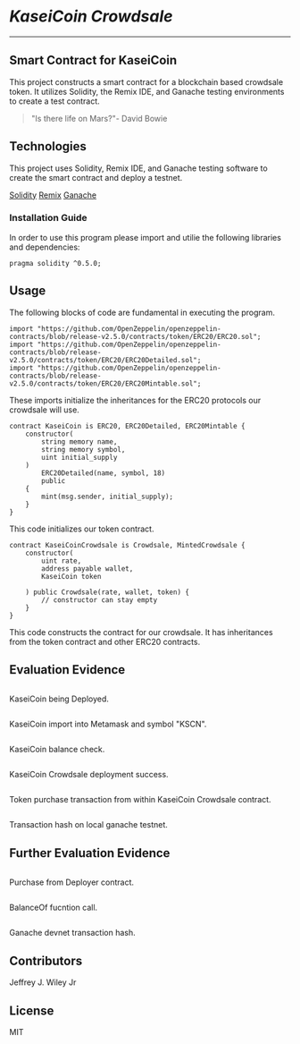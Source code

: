 # *KaseiCoin Crowdsale*
---
## Smart Contract for KaseiCoin
This project constructs a smart contract for a blockchain based crowdsale token. It utilizes Solidity, the Remix IDE, and Ganache testing environments to create a test contract. 

>"Is there life on Mars?"- David Bowie

## Technologies

This project uses Solidity, Remix IDE, and Ganache testing software to create the smart contract and deploy a testnet. 

[Solidity](https://github.com/ethereum/solidity)
[Remix](https://remix.ethereum.org/)
[Ganache](https://github.com/trufflesuite/ganache)

### Installation Guide

In order to use this program please import and utilie the following libraries and dependencies: 

```pragma solidity ^0.5.0;```

## Usage
The following blocks of code are fundamental in executing the program. 

```solidity 
import "https://github.com/OpenZeppelin/openzeppelin-contracts/blob/release-v2.5.0/contracts/token/ERC20/ERC20.sol";
import "https://github.com/OpenZeppelin/openzeppelin-contracts/blob/release-v2.5.0/contracts/token/ERC20/ERC20Detailed.sol";
import "https://github.com/OpenZeppelin/openzeppelin-contracts/blob/release-v2.5.0/contracts/token/ERC20/ERC20Mintable.sol";
```
These imports initialize the inheritances for the ERC20 protocols our crowdsale will use. 

```solidity
contract KaseiCoin is ERC20, ERC20Detailed, ERC20Mintable {
    constructor(
        string memory name,
        string memory symbol,
        uint initial_supply
    )
        ERC20Detailed(name, symbol, 18)
        public
    {
        mint(msg.sender, initial_supply);
    }
}
```
This code initializes our token contract. 

```solidity
contract KaseiCoinCrowdsale is Crowdsale, MintedCrowdsale { 
    constructor(
        uint rate,
        address payable wallet,
        KaseiCoin token

    ) public Crowdsale(rate, wallet, token) {
        // constructor can stay empty
    }
}
```
This code constructs the contract for our crowdsale. It has inheritances from the token contract and other ERC20 contracts. 

## Evaluation Evidence

![<alt text>](https://i.postimg.cc/VvmbtBtK/Screen-Shot-2022-09-10-at-12-23-24-PM.png)

KaseiCoin being Deployed.


![<alt text>](https://i.postimg.cc/gcg04Wbz/Screen-Shot-2022-09-10-at-1-15-02-PM.png)

KaseiCoin import into Metamask and symbol "KSCN".

![<alt text>](https://i.postimg.cc/251JpnV9/Screen-Shot-2022-09-10-at-12-24-12-PM.png)

KaseiCoin balance check. 

![<alt text>](https://i.postimg.cc/ncMqG25W/Screen-Shot-2022-09-10-at-12-38-44-PM.png)

KaseiCoin Crowdsale deployment success. 

![<alt text>](https://i.postimg.cc/L6h0gzV9/Screen-Shot-2022-09-10-at-1-00-10-PM.png)

Token purchase transaction from within KaseiCoin Crowdsale contract. 

![<alt text>](https://i.postimg.cc/4x6vYdj4/Screen-Shot-2022-09-10-at-12-59-22-PM.png)

Transaction hash on local ganache testnet. 

## Further Evaluation Evidence


![<alt text>](https://i.postimg.cc/L4jjJ1s0/Screen-Shot-2022-09-13-at-6-26-41-PM.png)

Purchase from Deployer contract. 

![<alt text>](https://i.postimg.cc/pr1mwRZ4/Screen-Shot-2022-09-13-at-6-26-54-PM.png)

BalanceOf fucntion call. 

![<alt text>](https://i.postimg.cc/DZjmt7fs/Screen-Shot-2022-09-13-at-6-28-15-PM.png)

Ganache devnet transaction hash.

## Contributors

Jeffrey J. Wiley Jr

## License

MIT
